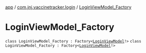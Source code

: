 [app](../../index.md) / [com.jnj.vaccinetracker.login](../index.md) / [LoginViewModel_Factory](./index.md)

# LoginViewModel_Factory

`class LoginViewModel_Factory : Factory<`[`LoginViewModel`](../-login-view-model/index.md)`!>`
`class LoginViewModel_Factory : Factory<`[`LoginViewModel`](../-login-view-model/index.md)`!>`